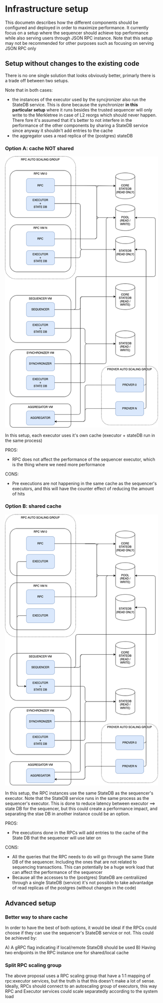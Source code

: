 # Infrastructure setup

This documetn describes how the different components should be configured and deployed in order to maximize performance. It currently focus on a setup where the sequencer should achieve top performance while also serving users through JSON RPC instance. Note that this setup may not be recommended for other purposes such as focusing on serving JSON RPC only

## Setup without changes to the existing code

There is no one single solution that looks obviously better, primarly there is a trade off between two setups.

Note that in both cases:

- the instances of the executor used by the syncjronizer also run the StateDB service. This is done because the synchronizer **in this particular setup** where it runs besides the trusted sequencer will only write to the Merkletree in case of L2 reorgs which should never happen. There fore it's assumed that it's better to not interfere in the performance of the other components by sharing a StateDB service since anyway it shouldn't add entries to the cache
- the aggregator uses a read replica of the (postgres) stateDB

### Option A: cache NOT shared

<p align="center">
  <img src="./infra-setup-a.drawio.png"/>
</p>

In this setup, each executor uses it's own cache (executor + stateDB run in the same process)

PROS:

- RPC does not affect the performance of the sequencer executor, which is the thing where we need more performance

CONS:

- Pre executions are not happening in the same cache as the sequencer's executors, and this will have the counter effect of reducing the amount of hits

### Option B: shared cache

<p align="center">
  <img src="./infra-setup-b.drawio.png"/>
</p>

In this setup, the RPC instances use the same StateDB as the sequencer's executor. Note that the StateDB service runs in the same process as the sequencer's executor. This is done to reduce latency between executor ==> state DB for the sequencer, but this could create a performance impact, and separating the stae DB in another instance could be an option.

PROS:

- Pre executions done in the RPCs will add entries to the cache of the State DB that the sequencer will use later on

CONS:

- All the queries that the RPC needs to do will go through the same State DB of the sequencer. Including the ones that are not related to sequencing transactions. This can potentially be a huge work load that can affect the performance of the sequencer
- Because all the accesses to the (postgres) StateDB are centraliized through a single StateDB (service) it's not possible to take advantadge of read replicas of the postgres (without changes in the code)

## Advanced setup

### Better way to share cache

In order to have the best of both options, it would be ideal if the RPCs could choose if they can use the sequencer's StateDB service or not. This could be achieved by:

A) A gRPC flag indicating if local/remote StateDB should be used
B) Having two endpoints in the RPC instance one for shared/local cache

### Split RPC scaling group

The above proposal uses a RPC scaling group that have a 1:1 mapping of rpc:executor services, but the truth is that this doesn't make a lot of sense. Ideally, RPCs should connect to an autoscaling group of executors, this way RPC and Executor services could scale separatedly according to the system load